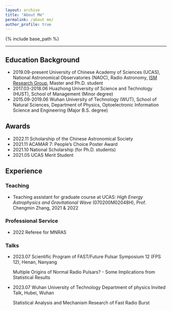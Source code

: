 ```yaml
---
layout: archive
title: "About Me"
permalink: /about me/
author_profile: true
---
```


{% include base_path %}

----

## Education Background

- 2019.09-present University of Chinese Academy of Sciences (UCAS), National Astronomical Observatories (NAOC), Radio Astronomy, [ISM Research Group](http://groups.bao.ac.cn/ism/english/), Master and Ph.D. student
- 2017.03-2018.06 Huazhong University of Science and Technology (HUST), School of Management (Minor degree)
- 2015.09-2019.06 Wuhan University of Technology (WUT), School of Natural Sciences, Department of Physics, Optoelectronic Information Science and Engineering (Major B.S. degree)



## Awards

- 2022.11 Scholarship of the Chinese Astronomical Society
- 2021.11 ACAMAR 7: People’s Choice Poster Award
- 2021.10 National Scholarship (for Ph.D. students)
- 2021.05 UCAS Merit Student



## Experience

### Teaching

- Teaching assistant for graduate course at UCAS: *High Energy Astrophysics and Gravitational Wave* (070200M02048H), Prof. Chengmin Zhang, 2021 & 2022

### Professional Service

- 2022 Referee for MNRAS

### Talks

- 2023.07 Scientific Program of FAST/Future Pulsar Symposium 12 (FPS 12), Henan, Nanyang

  Multiple Origins of Normal Radio Pulsars? - Some Implications from Statistical Results

- 2023.07 Wuhan University of Technology Department of physics Invited Talk, Hubei, Wuhan

  Statistical Analysis and Mechanism Research of Fast Radio Burst
